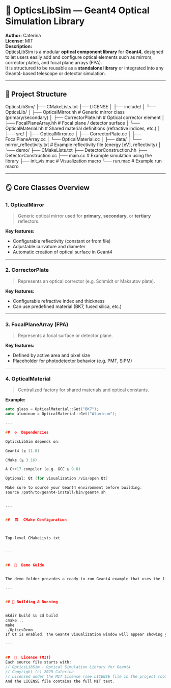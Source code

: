 # 🌌 OpticsLibSim — Geant4 Optical Simulation Library

**Author:** Caterina  
**License:** MIT  
**Description:**  
OpticsLibSim is a modular **optical component library** for **Geant4**, designed to let users easily add and configure optical elements such as mirrors, corrector plates, and focal plane arrays (FPA).  
It is structured to be reusable as a **standalone library** or integrated into any Geant4-based telescope or detector simulation.

---

## 📁 Project Structure
OpticsLibSim/
├── CMakeLists.txt
├── LICENSE
│
├── include/
│ └── OpticsLib/
│ ├── OpticalMirror.hh # Generic mirror class (primary/secondary)
│ ├── CorrectorPlate.hh # Optical corrector element
│ ├── FocalPlaneArray.hh # Focal plane / detector surface
│ └── OpticalMaterial.hh # Shared material definitions (refractive indices, etc.)
│
├── src/
│ ├── OpticalMirror.cc
│ ├── CorrectorPlate.cc
│ ├── FocalPlaneArray.cc
│ └── OpticalMaterial.cc
│
├── data/
│ └── mirror_reflectivity.txt # Example reflectivity file (energy [eV], reflectivity)
│
└── demo/
├── CMakeLists.txt
├── DetectorConstruction.hh
├── DetectorConstruction.cc
├── main.cc # Example simulation using the library
├── init_vis.mac # Visualization macro
└── run.mac # Example run macro

---

## 🪞 Core Classes Overview

### **1. OpticalMirror**
> Generic optical mirror used for **primary**, **secondary**, or **tertiary** reflectors.

**Key features:**
- Configurable reflectivity (constant or from file)
- Adjustable curvature and diameter
- Automatic creation of optical surface in Geant4

---

### **2. CorrectorPlate**
> Represents an optical corrector (e.g. Schmidt or Maksutov plate).

**Key features:**
- Configurable refractive index and thickness  
- Can use predefined material (BK7, fused silica, etc.)

---

### **3. FocalPlaneArray (FPA)**
> Represents a focal surface or detector plane.

**Key features:**
- Defined by active area and pixel size  
- Placeholder for photodetector behavior (e.g. PMT, SiPM)

---

### **4. OpticalMaterial**
> Centralized factory for shared materials and optical constants.

**Example:**
```cpp
auto glass = OpticalMaterial::Get("BK7");
auto aluminum = OpticalMaterial::Get("Aluminum");

---

##  ⚙️  Dependencies

OpticsLibSim depends on:

Geant4 (≥ 11.0)

CMake (≥ 3.16)

A C++17 compiler (e.g. GCC ≥ 9.0)

Optional: Qt (for visualization /vis/open Qt)

Make sure to source your Geant4 environment before building:
source /path/to/geant4-install/bin/geant4.sh


---


##  🏗️  CMake Configuration



Top-level CMakeLists.txt


---


##  🚀  Demo Guide


The demo folder provides a ready-to-run Geant4 example that uses the library.

---


## 🧪 Building & Running


mkdir build && cd build
cmake ..
make
./OpticsDemo
If Qt is enabled, the Geant4 visualization window will appear showing your optical system.

---


##  🧾  License (MIT)
Each source file starts with:
// OpticsLibSim - Optical Simulation Library for Geant4
// Copyright (c) 2025 Caterina
// Licensed under the MIT License (see LICENSE file in the project root)
And the LICENSE file contains the full MIT text.